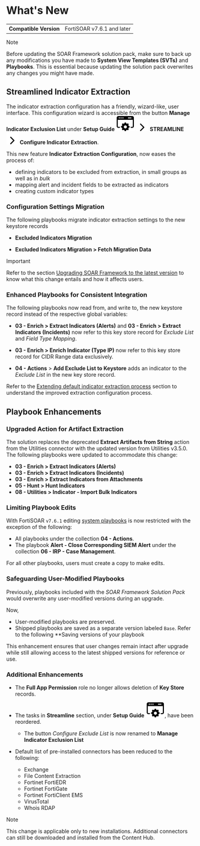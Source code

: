 # What's New

<table>
    <tr>
        <th>Compatible Version</th>
        <td>FortiSOAR v7.6.1 and later</td>
    </tr>
</table>

>[!Note]
>Before updating the SOAR Framework solution pack, make sure to back up any modifications you have made to **System View Templates (SVTs)** and **Playbooks**. This is essential because updating the solution pack overwrites any changes you might have made.

## Streamlined Indicator Extraction

The indicator extraction configuration has a friendly, wizard-like, user interface. This configuration wizard is accessible from the button **Manage Indicator Exclusion List** under **Setup Guide** ![setup guide icon](./docs/res/icon-setup-guide.svg) ![chevron right icon](./docs/res/icon-chevron-right.svg) **STREAMLINE** ![chevron right icon](./docs/res/icon-chevron-right.svg) **Configure Indicator Extraction**.

This new feature **Indicator Extraction Configuration**, now eases the process of:

- defining indicators to be excluded from extraction, in small groups as well as in *bulk*
- mapping alert and incident fields to be extracted as indicators
- creating custom indicator types

### Configuration Settings Migration

The following playbooks migrate indicator extraction settings to the new keystore records

- **Excluded Indicators Migration**

- **Excluded Indicators Migration > Fetch Migration Data**

>[!Important]
> Refer to the section [Upgrading SOAR Framework to the latest version](./docs/upgrading-sfsp-to-latest.md) to know what this change entails and how it affects users.

### Enhanced Playbooks for Consistent Integration

The following playbooks now read from, and write to, the new keystore record instead of the respective global variables:

- **03 - Enrich > Extract Indicators (Alerts)** and **03 - Enrich > Extract Indicators (Incidents)** now refer to this key store record for *Exclude List* and *Field Type Mapping*.

- **03 - Enrich > Enrich Indicator (Type IP)** now refer to this key store record for CIDR Range data exclusively.

- **04 - Actions** > **Add Exclude List to Keystore** adds an indicator to the *Exclude List* in the new key store record.

Refer to the [Extending default indicator extraction process](./docs/extending-default-indicator-extraction-process.md) section to understand the improved extraction configuration process.

## Playbook Enhancements

### Upgraded Action for Artifact Extraction

The solution replaces the deprecated **Extract Artifacts from String** action from the Utilities connector with the updated version from Utilities v3.5.0. The following playbooks were updated to accommodate this change:

- **03 - Enrich > Extract Indicators (Alerts)**
- **03 - Enrich > Extract Indicators (Incidents)**
- **03 - Enrich > Extract Indicators from Attachments**
- **05 - Hunt > Hunt Indicators**
- **08 - Utilities > Indicator - Import Bulk Indicators**

### Limiting Playbook Edits

With FortiSOAR `v7.6.1` editing [system playbooks](./docs/contents.md#playbook-collection) is now restricted with the exception of the following:

- All playbooks under the collection **04 - Actions**.
- The playbook  **Alert - Close Corresponding SIEM Alert** under the collection **06 - IRP - Case Management**.

For all other playbooks, users must create a copy to make edits.

### Safeguarding User-Modified Playbooks

Previously, playbooks included with the *SOAR Framework Solution Pack* would overwrite any user-modified versions during an upgrade.

Now,
- User-modified playbooks are preserved.
- Shipped playbooks are saved as a separate version labeled `Base`. Refer to the following **Saving versions of your playbook

This enhancement ensures that user changes remain intact after upgrade while still allowing access to the latest shipped versions for reference or use.

### Additional Enhancements

- The **Full App Permission** role no longer allows deletion of **Key Store** records.

- The tasks in **Streamline** section, under **Setup Guide** ![setup guide icon](./docs/res/icon-setup-guide.svg), have been reordered.
    - The button *Configure Exclude List* is now renamed to **Manage Indicator Exclusion List**  

- Default list of pre-installed connectors has been reduced to the following:

    - Exchange
    - File Content Extraction
    - Fortinet FortiEDR
    - Fortinet FortiGate
    - Fortinet FortiClient EMS
    - VirusTotal
    - Whois RDAP

> [!Note]
> This change is applicable only to new installations. Additional connectors can still be downloaded and installed from the Content Hub.
